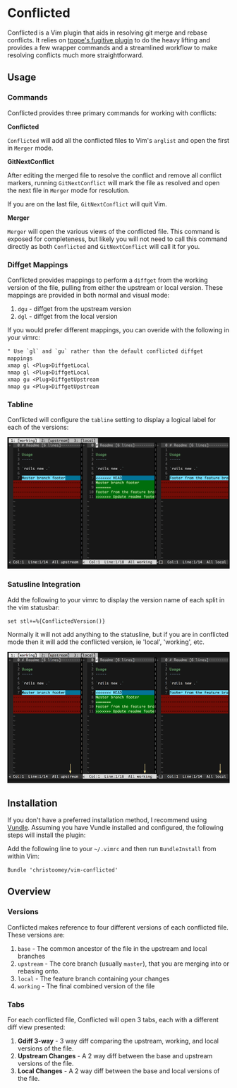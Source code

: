 Conflicted
==========

Conflicted is a Vim plugin that aids in resolving git merge and rebase
conflicts. It relies on [tpope's fugitive plugin][] to do the heavy lifting and
provides a few wrapper commands and a streamlined workflow to make resolving
conflicts much more straightforward.

[tpope's fugitive plugin]: https://github.com/tpope/vim-fugitive

Usage
-----

### Commands

Conflicted provides three primary commands for working with conflicts:

**Conflicted**

`Conflicted` will add all the conflicted files to Vim's `arglist` and open
the first in `Merger` mode.

**GitNextConflict**

After editing the merged file to resolve the conflict and remove all conflict
markers, running `GitNextConflict` will mark the file as resolved and open
the next file in `Merger` mode for resolution.

If you are on the last file, `GitNextConflict` will quit Vim.

**Merger**

`Merger` will open the various views of the conflicted file. This command is
exposed for completeness, but likely you will not need to call this command
directly as both `Conflicted` and `GitNextConflict` will call it for you.

### Diffget Mappings

Conflicted provides mappings to perform a `diffget` from the working version
of the file, pulling from either the upstream or local version. These mappings
are provided in both normal and visual mode:

1. `dgu` - diffget from the upstream version
1. `dgl` - diffget from the local version

If you would prefer different mappings, you can overide with the following in
your vimrc:

``` vim
" Use `gl` and `gu` rather than the default conflicted diffget mappings
xmap gl <Plug>DiffgetLocal
nmap gl <Plug>DiffgetLocal
xmap gu <Plug>DiffgetUpstream
nmap gu <Plug>DiffgetUpstream
```

### Tabline

Conflicted will configure the `tabline` setting to display a logical label
for each of the versions:

![Terminal Tabline](images/tablabel-terminal.png)

### Satusline Integration

Add the following to your vimrc to display the version name of each split in
the vim statusbar:

``` vim
set stl+=%{ConflictedVersion()}
```

Normally it will not add anything to the statusline, but if you are in
conflicted mode then it will add the conflicted version, ie 'local',
'working', etc.

![Satusline](images/statusline.png)

Installation
------------

If you don't have a preferred installation method, I recommend using [Vundle][].
Assuming you have Vundle installed and configured, the following steps will
install the plugin:

Add the following line to your `~/.vimrc` and then run `BundleInstall` from
within Vim:

``` vim
Bundle 'christoomey/vim-conflicted'
```

Overview
--------

### Versions

Conflicted makes reference to four different versions of each conflicted
file. These versions are:

1. `base` - The common ancestor of the file in the upstream and local branches
1. `upstream` - The core branch (usually `master`), that you are merging into
   or rebasing onto.
1. `local` - The feature branch containing your changes
1. `working` - The final combined version of the file

### Tabs

For each conflicted file, Conflicted will open 3 tabs, each with a different
diff view presented:

1. **Gdiff 3-way** - 3 way diff comparing the upstream, working, and local
   versions of the file.
1. **Upstream Changes** - A 2 way diff between the base and upstream versions
   of the file.
1. **Local Changes** - A 2 way diff between the base and local versions of
   the file.

[Vundle]: https://github.com/gmarik/vundle
